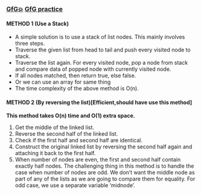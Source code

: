 ### [GfG:boom:](https://www.geeksforgeeks.org/function-to-check-if-a-singly-linked-list-is-palindrome/) [GfG practice](https://practice.geeksforgeeks.org/problems/check-if-linked-list-is-pallindrome/1)  
#### METHOD 1 (Use a Stack)
  * A simple solution is to use a stack of list nodes. This mainly involves three steps.  
  * Traverse the given list from head to tail and push every visited node to stack.  
  * Traverse the list again. For every visited node, pop a node from stack and compare data of popped node with currently visited node.    
  * If all nodes matched, then return true, else false.    
  * Or we can use an array for same thing    
  * The time complexity of the above method is O(n).  
#### METHOD 2 (By reversing the list)[Efficient,should have use this method]    
**This method takes O(n) time and O(1) extra space.**  
 1) Get the middle of the linked list.   
 2) Reverse the second half of the linked list.  
 3) Check if the first half and second half are identical.  
 4) Construct the original linked list by reversing the second half again and attaching it back to the first half.      
 5) When number of nodes are even, the first and second half contain exactly half nodes. The challenging thing in this method is to handle the case when number of nodes are odd. We don’t want the middle node as part of any of the lists as we are going to compare them for equality. For odd case, we use a separate variable ‘midnode’. 
